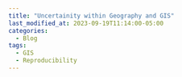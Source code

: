 ```yaml
---
title: "Uncertainity within Geography and GIS"
last_modified_at: 2023-09-19T11:14:00-05:00
categories:
  - Blog
tags:
  - GIS
  - Reproducibility
---
```


